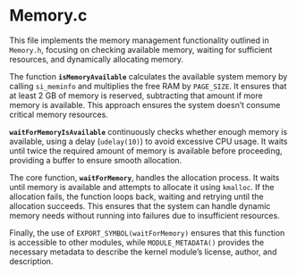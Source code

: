 # Memory.c

This file implements the memory management functionality outlined in `Memory.h`, focusing on checking available memory, waiting for sufficient resources, and dynamically allocating memory. 

The function **`isMemoryAvailable`** calculates the available system memory by calling `si_meminfo` and multiplies the free RAM by `PAGE_SIZE`. It ensures that at least 2 GB of memory is reserved, subtracting that amount if more memory is available. This approach ensures the system doesn’t consume critical memory resources.

**`waitForMemoryIsAvailable`** continuously checks whether enough memory is available, using a delay (`udelay(10)`) to avoid excessive CPU usage. It waits until twice the required amount of memory is available before proceeding, providing a buffer to ensure smooth allocation.

The core function, **`waitForMemory`**, handles the allocation process. It waits until memory is available and attempts to allocate it using `kmalloc`. If the allocation fails, the function loops back, waiting and retrying until the allocation succeeds. This ensures that the system can handle dynamic memory needs without running into failures due to insufficient resources.

Finally, the use of `EXPORT_SYMBOL(waitForMemory)` ensures that this function is accessible to other modules, while `MODULE_METADATA()` provides the necessary metadata to describe the kernel module’s license, author, and description.